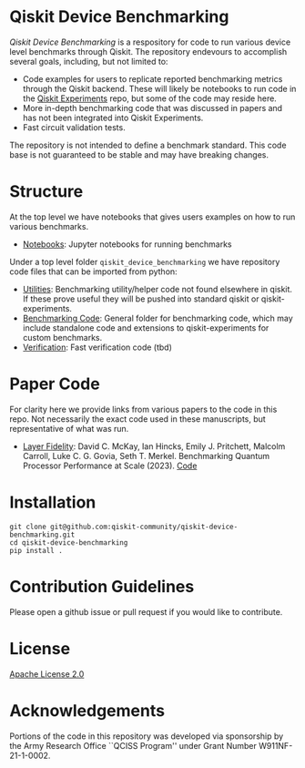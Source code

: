 # Qiskit Device Benchmarking

*Qiskit Device Benchmarking* is a respository for code to run various device level benchmarks through Qiskit. The repository endevours to accomplish several goals, including, but not limited to:
- Code examples for users to replicate reported benchmarking metrics through the Qiskit backend. These will likely be notebooks to run code in the [Qiskit Experiments](https://github.com/Qiskit-Extensions/qiskit-experiments) repo, but some of the code may reside here.
- More in-depth benchmarking code that was discussed in papers and has not been integrated into Qiskit Experiments.
- Fast circuit validation tests.

The repository is not intended to define a benchmark standard. This code base is not guaranteed to be stable and may have breaking changes. 

# Structure

At the top level we have notebooks that gives users examples on how to run various benchmarks.
- [Notebooks](https://github.com/qiskit-community/qiskit-device-benchmarking/notebooks): Jupyter notebooks for running benchmarks

Under a top level folder `qiskit_device_benchmarking` we have repository code files that can be imported from python:
- [Utilities](https://github.com/qiskit-community/qiskit-device-benchmarking/qiskit_device_benchmarking/utilities): Benchmarking utility/helper code not found elsewhere in qiskit. If these prove useful they will be pushed into standard qiskit or qiskit-experiments.
- [Benchmarking Code](https://github.com/qiskit-community/qiskit-device-benchmarking/qiskit_device_benchmarking/bench_code): General folder for benchmarking code, which may include standalone code and extensions to qiskit-experiments for custom benchmarks.
- [Verification](https://github.com/qiskit-community/qiskit-device-benchmarking/qiskit_device_benchmarking/verification): Fast verification code (tbd)

# Paper Code

For clarity here we provide links from various papers to the code in this repo. Not necessarily the exact code used in these manuscripts, but representative of what was run.

- [Layer Fidelity](https://arxiv.org/abs/2311.05933): David C. McKay, Ian Hincks, Emily J. Pritchett, Malcolm Carroll, Luke C. G. Govia, Seth T. Merkel. Benchmarking Quantum Processor Performance at Scale (2023). [Code](https://github.com/qiskit-community/qiskit-device-benchmarking/notebooks/layer_fidelity.ipynb)

# Installation

```
git clone git@github.com:qiskit-community/qiskit-device-benchmarking.git
cd qiskit-device-benchmarking
pip install .
```

# Contribution Guidelines

Please open a github issue or pull request if you would like to contribute.

# License

[Apache License 2.0](LICENSE.txt)

# Acknowledgements

Portions of the code in this repository was developed via sponsorship by the Army Research Office ``QCISS Program'' under Grant Number W911NF-21-1-0002. 
